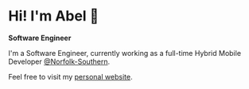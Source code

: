 # Hi! I'm Abel 🐙
**Software Engineer**

I'm a Software Engineer, currently working as a full-time Hybrid Mobile Developer [@Norfolk-Southern](https://www.github.com/norfolk-southern).  

Feel free to visit my [personal website](https://www.ablrdz.com/).
